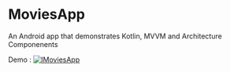 # MoviesApp
 An Android app that demonstrates Kotlin, MVVM and Architecture Componenents


Demo : 
[![IMoviesApp](https://img.youtube.com/vi/IQZ7VyZjkQ0/0.jpg)](https://www.youtube.com/watch?v=IQZ7VyZjkQ0)

